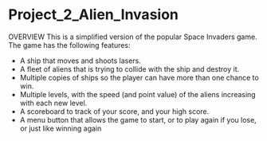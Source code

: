 # Project_2_Alien_Invasion
OVERVIEW This is a simplified version of the popular Space Invaders game. The game has the following features:

- A ship that moves and shoots lasers.
- A fleet of aliens that is trying to collide with the ship and destroy it.
- Multiple copies of ships so the player can have more than one chance to win.
- Multiple levels, with the speed (and point value) of the aliens increasing with each new level.
- A scoreboard to track of your score, and your high score.
- A menu button that allows the game to start, or to play again if you lose, or just like winning again
